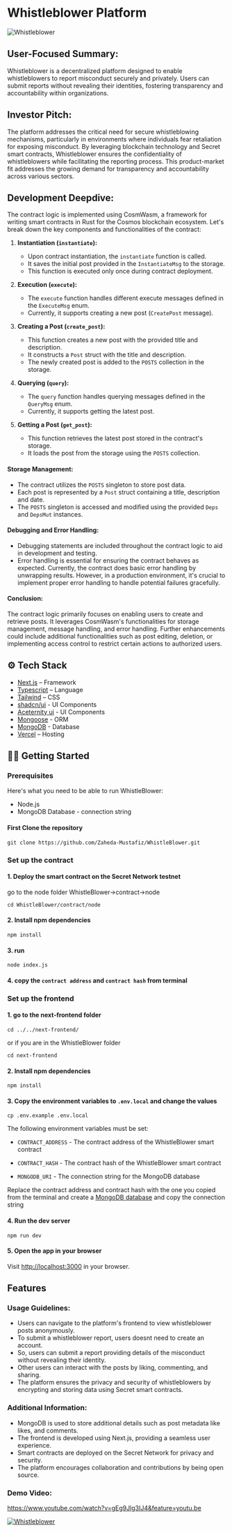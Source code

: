 # Whistleblower Platform
![Whistleblower](image-2.png)


## User-Focused Summary:
Whistleblower is a decentralized platform designed to enable whistleblowers to report misconduct securely and privately. Users can submit reports without revealing their identities, fostering transparency and accountability within organizations.

## Investor Pitch:
The platform addresses the critical need for secure whistleblowing mechanisms, particularly in environments where individuals fear retaliation for exposing misconduct. By leveraging blockchain technology and Secret smart contracts, Whistleblower ensures the confidentiality of whistleblowers while facilitating the reporting process. This product-market fit addresses the growing demand for transparency and accountability across various sectors.

## Development Deepdive:
The contract logic is implemented using CosmWasm, a framework for writing smart contracts in Rust for the Cosmos blockchain ecosystem. Let's break down the key components and functionalities of the contract:

1. **Instantiation (`instantiate`):**
   - Upon contract instantiation, the `instantiate` function is called.
   - It saves the initial post provided in the `InstantiateMsg` to the storage.
   - This function is executed only once during contract deployment.

2. **Execution (`execute`):**
   - The `execute` function handles different execute messages defined in the `ExecuteMsg` enum.
   - Currently, it supports creating a new post (`CreatePost` message).

3. **Creating a Post (`create_post`):**
   - This function creates a new post with the provided title and description.
   - It constructs a `Post` struct with the title and description.
   - The newly created post is added to the `POSTS` collection in the storage.

4. **Querying (`query`):**
   - The `query` function handles querying messages defined in the `QueryMsg` enum.
   - Currently, it supports getting the latest post.

5. **Getting a Post (`get_post`):**
   - This function retrieves the latest post stored in the contract's storage.
   - It loads the post from the storage using the `POSTS` collection.

#### Storage Management:
- The contract utilizes the `POSTS` singleton to store post data.
- Each post is represented by a `Post` struct containing a title, description and date.
- The `POSTS` singleton is accessed and modified using the provided `Deps` and `DepsMut` instances.

#### Debugging and Error Handling:
- Debugging statements are included throughout the contract logic to aid in development and testing.
- Error handling is essential for ensuring the contract behaves as expected. Currently, the contract does basic error handling by unwrapping results. However, in a production environment, it's crucial to implement proper error handling to handle potential failures gracefully.

#### Conclusion:
The contract logic primarily focuses on enabling users to create and retrieve posts. It leverages CosmWasm's functionalities for storage management, message handling, and error handling. Further enhancements could include additional functionalities such as post editing, deletion, or implementing access control to restrict certain actions to authorized users.



## ⚙️ Tech Stack

- [Next.js](https://nextjs.org/) – Framework
- [Typescript](https://www.typescriptlang.org/) – Language
- [Tailwind](https://tailwindcss.com/) – CSS
- [shadcn/ui](https://ui.shadcn.com) - UI Components
- [Aceternity ui](https://ui.aceternity.com/) - UI Components
- [Mongoose](https://mongoosejs.com/) - ORM
- [MongoDB](https://www.mongodb.com/) - Database
- [Vercel](https://vercel.com/) – Hosting

## 👨‍💻 Getting Started

### Prerequisites

Here's what you need to be able to run WhistleBlower:

- Node.js 
- MongoDB Database - connection string

#### First Clone the repository

```shell
git clone https://github.com/Zaheda-Mustafiz/WhistleBlower.git

```

### Set up the contract

#### 1. Deploy the smart contract on the Secret Network testnet
go to the node folder WhistleBlower->contract->node 

```shell
cd WhistleBlower/contract/node
```
#### 2. Install npm dependencies

```shell
npm install
```

#### 3. run

```shell
node index.js
```

#### 4. copy the `contract address` and `contract hash` from terminal

### Set up the frontend

#### 1. go to the next-frontend folder

```shell
cd ../../next-frontend/
```
or if you are in the WhistleBlower folder
```
cd next-frontend 
```

#### 2. Install npm dependencies

```shell
npm install
```

#### 3. Copy the environment variables to `.env.local` and change the values

```shell
cp .env.example .env.local
```

The following environment variables must be set:
- `CONTRACT_ADDRESS` - The contract address of the WhistleBlower smart contract

- `CONTRACT_HASH` - The contract hash of the WhistleBlower smart contract

- `MONGODB_URI` - The connection string for the MongoDB database

Replace the contract address and contract hash with the one you copied from the terminal
and create a [MongoDB database](https://www.mongodb.com/) and copy the connection string



#### 4. Run the dev server

```shell
npm run dev
```

#### 5. Open the app in your browser

Visit [http://localhost:3000](http://localhost:3000) in your browser.


## Features

### Usage Guidelines:
- Users can navigate to the platform's frontend to view whistleblower posts anonymously.
- To submit a whistleblower report, users doesnt need to create an account.
- So, users can submit a report providing details of the misconduct without revealing their identity.
- Other users can interact with the posts by liking, commenting, and sharing.
- The platform ensures the privacy and security of whistleblowers by encrypting and storing data using Secret smart contracts.

### Additional Information:
- MongoDB is used to store additional details such as post metadata like likes, and comments.
- The frontend is developed using Next.js, providing a seamless user experience.
- Smart contracts are deployed on the Secret Network for privacy and security.
- The platform encourages collaboration and contributions by being open source.

### Demo Video:
https://www.youtube.com/watch?v=gEg9Jlg3IJ4&feature=youtu.be

[![Whistleblower](WhistleBlower.gif)](https://www.youtube.com/watch?v=gEg9Jlg3IJ4)
